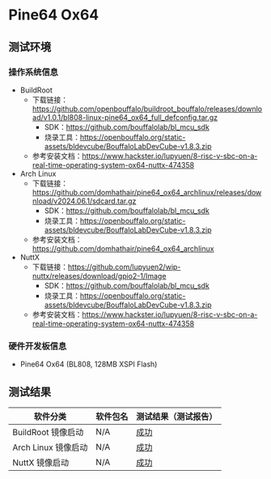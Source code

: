 # Pine64 Ox64

## 测试环境

### 操作系统信息

- BuildRoot
  - 下载链接：https://github.com/openbouffalo/buildroot_bouffalo/releases/download/v1.0.1/bl808-linux-pine64_ox64_full_defconfig.tar.gz
    - SDK：https://github.com/bouffalolab/bl_mcu_sdk
    - 烧录工具：https://openbouffalo.org/static-assets/bldevcube/BouffaloLabDevCube-v1.8.3.zip
  - 参考安装文档：https://www.hackster.io/lupyuen/8-risc-v-sbc-on-a-real-time-operating-system-ox64-nuttx-474358
- Arch Linux
  - 下载链接：https://github.com/domhathair/pine64_ox64_archlinux/releases/download/v2024.06.1/sdcard.tar.gz
    - SDK：https://github.com/bouffalolab/bl_mcu_sdk
    - 烧录工具：https://openbouffalo.org/static-assets/bldevcube/BouffaloLabDevCube-v1.8.3.zip
  - 参考安装文档：https://github.com/domhathair/pine64_ox64_archlinux
- NuttX
  - 下载链接：https://github.com/lupyuen2/wip-nuttx/releases/download/gpio2-1/Image
    - SDK：https://github.com/bouffalolab/bl_mcu_sdk
    - 烧录工具：https://openbouffalo.org/static-assets/bldevcube/BouffaloLabDevCube-v1.8.3.zip
  - 参考安装文档：https://www.hackster.io/lupyuen/8-risc-v-sbc-on-a-real-time-operating-system-ox64-nuttx-474358

### 硬件开发板信息

- Pine64 Ox64 (BL808, 128MB XSPI Flash)

## 测试结果

| 软件分类            | 软件包名 | 测试结果（测试报告） |
| ------------------- | -------- | -------------------- |
| BuildRoot 镜像启动  | N/A      | [成功][BuildRoot]    |
| Arch Linux 镜像启动 | N/A      | [成功][ArchLinux]    |
| NuttX 镜像启动      | N/A      | [成功][NuttX]        |

[BuildRoot]: ./BuildRoot/README_zh.md
[NuttX]: ./NuttX/README_zh.md
[ArchLinux]: ./ArchLinux/README_zh.md
